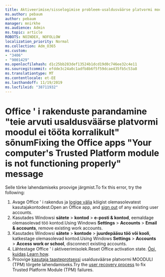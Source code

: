 ```yaml
---
title: Aktiveerimise/sisselogimise probleem-usaldusväärse platvormi moodul talitlushäire
ms.author: pebaum
author: pebaum
manager: mnirkhe
ms.audience: Admin
ms.topic: article
ROBOTS: NOINDEX, NOFOLLOW
localization_priority: Normal
ms.collection: Adm_O365
ms.custom:
- "3406"
- "9001429"
ms.openlocfilehash: d1c25bb283def13524b1dcd19d0c746ee32c4e11
ms.sourcegitcommit: efdde3c24a0c1adfb8b6f5f59dcae435fb5c53a8
ms.translationtype: MT
ms.contentlocale: et-EE
ms.lasthandoff: 11/19/2019
ms.locfileid: "38711932"
---
```

# <a name="fixing-the-office-apps-your-computers-trusted-platform-module-is-not-functioning-properly-message"></a><span data-ttu-id="fd433-102">Office ' i rakenduste parandamine "teie arvuti usaldusväärse platvormi moodul ei tööta korralikult" sõnum</span><span class="sxs-lookup"><span data-stu-id="fd433-102">Fixing the Office apps "Your computer's Trusted Platform module is not functioning properly" message</span></span>

<span data-ttu-id="fd433-103">Selle tõrke lahendamiseks proovige järgmist.</span><span class="sxs-lookup"><span data-stu-id="fd433-103">To fix this error, try the following:</span></span>

1. <span data-ttu-id="fd433-104">Avage Office ' i rakendus ja [logige välja](https://support.office.com/article/5a20dc11-47e9-4b6f-945d-478cb6d92071) kõigist olemasolevatest kasutajakontodest.</span><span class="sxs-lookup"><span data-stu-id="fd433-104">Open an Office app, and [sign out](https://support.office.com/article/5a20dc11-47e9-4b6f-945d-478cb6d92071) of any existing user accounts.</span></span>   
2. <span data-ttu-id="fd433-105">Kasutades Windowsi **sätete** > **kontod** > **e-posti & kontod**, eemaldage olemasolevad töö kontod.</span><span class="sxs-lookup"><span data-stu-id="fd433-105">Using Windows **Settings** > **Accounts** > **Email & accounts**, remove existing work accounts.</span></span> 
3. <span data-ttu-id="fd433-106">Kasutades Windowsi **sätete** > **kontode** > **juurdepääsu töö või kooli**, katkestage olemasolevad kontod.</span><span class="sxs-lookup"><span data-stu-id="fd433-106">Using Windows **Settings** > **Accounts** > **Access work or school**, disconnect existing accounts.</span></span> 
4. <span data-ttu-id="fd433-107">Lähtestage Office ' i aktiveerimisolek.</span><span class="sxs-lookup"><span data-stu-id="fd433-107">Reset Office activation state.</span></span> <span data-ttu-id="fd433-108">[Õpi, kuidas](https://docs.microsoft.com/office365/troubleshoot/activation/reset-office-365-proplus-activation-state
).</span><span class="sxs-lookup"><span data-stu-id="fd433-108">[Learn how](https://docs.microsoft.com/office365/troubleshoot/activation/reset-office-365-proplus-activation-state
).</span></span>
5. <span data-ttu-id="fd433-109">Proovige [kasutaja taasteprotsessi](https://docs.microsoft.com/office365/troubleshoot/administration/connection-issue-when-sign-in-office-2016#symptom-2) usaldusväärse platvormi MOODULI (TPM) tõrgete lahendamiseks.</span><span class="sxs-lookup"><span data-stu-id="fd433-109">Try the [user recovery process](https://docs.microsoft.com/office365/troubleshoot/administration/connection-issue-when-sign-in-office-2016#symptom-2) to fix Trusted Platform Module (TPM) failures.</span></span>
